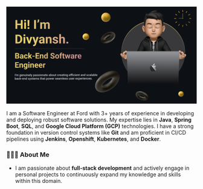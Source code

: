 <!-- Banner at the top -->

<!-- # Hello ⚡️, I'm [Divyansh Mittal](https://github.com/divyansh9979) -->

![gh-profile-banner](/media/name-banner.png)

I am a Software Engineer at Ford with 3+ years of experience in developing and deploying robust software solutions. My expertise lies in **Java**, **Spring Boot**, **SQL**, and **Google Cloud Platform (GCP)** technologies. I have a strong foundation in version control systems like **Git** and am proficient in CI/CD pipelines using **Jenkins**, **Openshift**, **Kubernetes**, and **Docker**.

### 👨🏻‍💻 About Me

- I am passionate about **full-stack development** and actively engage in personal projects to continuously expand my knowledge and skills within this domain.

<!--  - 👯 I’m looking to collaborate on **OpenSource Projects**  -->
